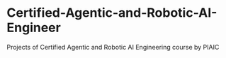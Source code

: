 # Certified-Agentic-and-Robotic-AI-Engineer
Projects of Certified Agentic and Robotic AI Engineering course by PIAIC
